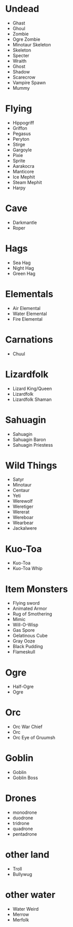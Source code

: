 # Undead
* Ghast
* Ghoul
* Zombie
* Ogre Zombie
* Minotaur Skeleton
* Skeleton
* Specter
* Wraith
* Ghost
* Shadow
* Scarecrow
* Vampire Spawn
* Mummy

# Flying
* Hippogriff
* Griffon
* Pegasus
* Peryton
* Stirge
* Gargoyle
* Pixie
* Sprite
* Aarakocra
* Manticore
* Ice Mephit
* Steam Mephit
* Harpy

# Cave
* Darkmantle
* Roper

# Hags
* Sea Hag
* Night Hag
* Green Hag

# Elementals
* Air Elemental
* Water Elemental
* Fire Elemental

# Carnations
* Chuul

# Lizardfolk
* Lizard King/Queen
* Lizardfolk
* Lizardfolk Shaman

# Sahuagin
* Sahuagin
* Sahuagin Baron
* Sahuagin Priestess

# Wild Things
* Satyr
* Minotaur
* Centaur
* Yeti
* Werewolf
* Weretiger
* Wererat
* Wereboar
* Wearbear
* Jackalwere

# Kuo-Toa
* Kuo-Toa
* Kuo-Toa Whip

# Item Monsters
* Flying sword
* Animated Armor
* Rug of Smothering
* Mimic
* Will-O-Wisp
* Gas Spore
* Gelatinous Cube
* Gray Ooze
* Black Pudding
* Flameskull

# Ogre
* Half-Ogre
* Ogre

# Orc
* Orc War Chief
* Orc
* Orc Eye of Gruumsh

# Goblin
* Goblin
* Goblin Boss

# Drones
* monodrone
* duodrone
* tridrone
* quadrone
* pentadrone

# other land
* Troll
* Bullywug

# other water
* Water Weird
* Merrow
* Merfolk